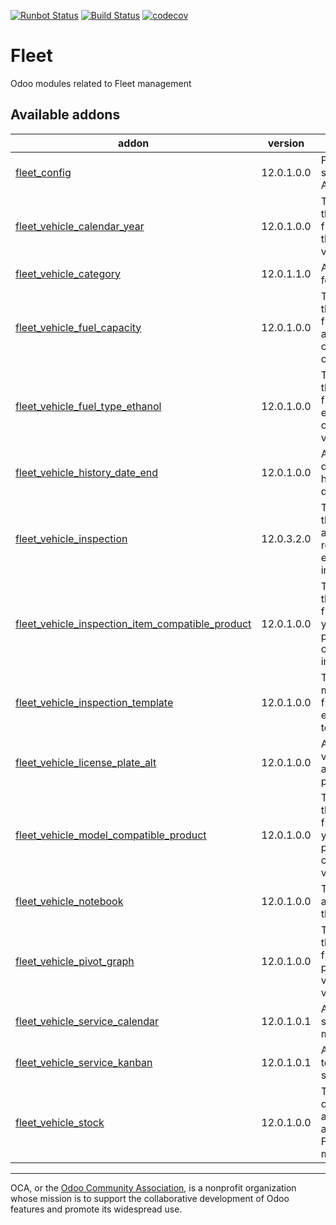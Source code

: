 [![Runbot Status](https://runbot.odoo-community.org/runbot/badge/flat/291/12.0.svg)](https://runbot.odoo-community.org/runbot/repo/github-com-oca-fleet-291)
[![Build Status](https://travis-ci.com/OCA/fleet.svg?branch=112.0)](https://travis-ci.com/OCA/fleet)
[![codecov](https://codecov.io/gh/OCA/fleet/branch/12.0/graph/badge.svg)](https://codecov.io/gh/OCA/fleet)

# Fleet

Odoo modules related to Fleet management

<!-- prettier-ignore-start -->
[//]: # (addons)

Available addons
----------------
addon | version | summary
--- | --- | ---
[fleet_config](fleet_config/) | 12.0.1.0.0 | Provides general settings for the Fleet App
[fleet_vehicle_calendar_year](fleet_vehicle_calendar_year/) | 12.0.1.0.0 | This module extends the fleet management functionality. Allows the registration of the vehicle's calendar year.
[fleet_vehicle_category](fleet_vehicle_category/) | 12.0.1.1.0 | Add category definition for vehicles.
[fleet_vehicle_fuel_capacity](fleet_vehicle_fuel_capacity/) | 12.0.1.0.0 | This module extends the functionality of fleet management. It allows the registration of a vehicle's fuel capacity.
[fleet_vehicle_fuel_type_ethanol](fleet_vehicle_fuel_type_ethanol/) | 12.0.1.0.0 | This module extends the fleet management functionality. This adds ethanol as another type of fuel to be used by a vehicle in the fleet.
[fleet_vehicle_history_date_end](fleet_vehicle_history_date_end/) | 12.0.1.0.0 | Automatically assign date end in vehicle history when a new driver is assigned.
[fleet_vehicle_inspection](fleet_vehicle_inspection/) | 12.0.3.2.0 | This module extends the Fleet module allowing the registration of vehicle entry and exit inspections.
[fleet_vehicle_inspection_item_compatible_product](fleet_vehicle_inspection_item_compatible_product/) | 12.0.1.0.0 | This module extends the fleet management functionality. Allows you to define which products are compatible with inspection itens.
[fleet_vehicle_inspection_template](fleet_vehicle_inspection_template/) | 12.0.1.0.0 | This module extend module fleet_vehicle_inspection enable inspection templates feature
[fleet_vehicle_license_plate_alt](fleet_vehicle_license_plate_alt/) | 12.0.1.0.0 | Add a new field in the vehicle, to store an alternative license plate.
[fleet_vehicle_model_compatible_product](fleet_vehicle_model_compatible_product/) | 12.0.1.0.0 | This module extends the fleet management functionality. Allows you to define which products are compatible with the vehicle model.
[fleet_vehicle_notebook](fleet_vehicle_notebook/) | 12.0.1.0.0 | This module provides an empty notebook for the vehicle form.
[fleet_vehicle_pivot_graph](fleet_vehicle_pivot_graph/) | 12.0.1.0.0 | This module extends the fleet management functionality. Adds the pivot table and graph view to the fleet vehicles.
[fleet_vehicle_service_calendar](fleet_vehicle_service_calendar/) | 12.0.1.0.1 | Add a smart button in services to schedule meetings.
[fleet_vehicle_service_kanban](fleet_vehicle_service_kanban/) | 12.0.1.0.1 | Add features of kanban to logs of vehicle services.
[fleet_vehicle_stock](fleet_vehicle_stock/) | 12.0.1.0.0 | This module is an add-on for the Fleet application in Odoo. It allows you to track your Fleet Vehicles in stock moves.

[//]: # (end addons)
<!-- prettier-ignore-end -->

----

OCA, or the [Odoo Community Association](http://odoo-community.org/), is a nonprofit organization whose
mission is to support the collaborative development of Odoo features and
promote its widespread use.
